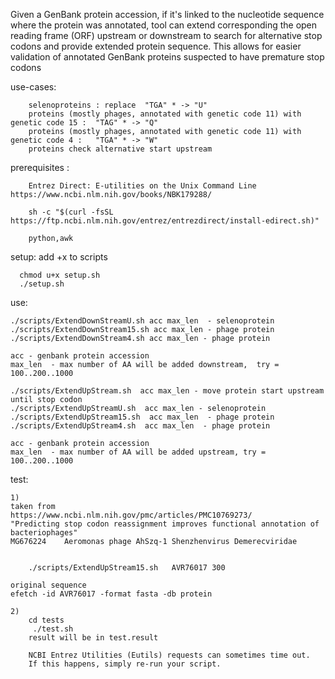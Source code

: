 Given a GenBank protein accession, if it's linked to the nucleotide sequence where the protein was annotated, tool can extend corresponding the open reading frame (ORF) upstream or downstream to search for alternative stop codons and provide extended protein sequence.
This allows for easier validation of annotated GenBank proteins suspected to have premature stop codons

use-cases:

        selenoproteins : replace  "TGA" * -> "U"
        proteins (mostly phages, annotated with genetic code 11) with genetic code 15 :  "TAG" * -> "Q"
        proteins (mostly phages, annotated with genetic code 11) with genetic code 4 :   "TGA" * -> "W"
        proteins check alternative start upstream 

prerequisites :

        Entrez Direct: E-utilities on the Unix Command Line https://www.ncbi.nlm.nih.gov/books/NBK179288/

        sh -c "$(curl -fsSL https://ftp.ncbi.nlm.nih.gov/entrez/entrezdirect/install-edirect.sh)"

        python,awk

setup: 
      add +x to scripts

      chmod u+x setup.sh
      ./setup.sh

use:

    ./scripts/ExtendDownStreamU.sh acc max_len  - selenoprotein
    ./scripts/ExtendDownStream15.sh acc max_len - phage protein
    ./scripts/ExtendDownStream4.sh acc max_len - phage protein

    acc - genbank protein accession
    max_len  - max number of AA will be added downstream,  try = 100..200..1000

    ./scripts/ExtendUpStream.sh  acc max_len - move protein start upstream until stop codon 
    ./scripts/ExtendUpStreamU.sh  acc max_len - selenoprotein
    ./scripts/ExtendUpStream15.sh  acc max_len  - phage protein
    ./scripts/ExtendUpStream4.sh  acc max_len  - phage protein

    acc - genbank protein accession
    max_len  - max number of AA will be added upstream, try = 100..200..1000

test:

	1)
	taken from
	https://www.ncbi.nlm.nih.gov/pmc/articles/PMC10769273/
	"Predicting stop codon reassignment improves functional annotation of bacteriophages"
	MG676224	Aeromonas phage AhSzq-1 Shenzhenvirus Demerecviridae


        ./scripts/ExtendUpStream15.sh   AVR76017 300

	original sequence
	efetch -id AVR76017 -format fasta -db protein

	2)
        cd tests 
         ./test.sh
        result will be in test.result

        NCBI Entrez Utilities (Eutils) requests can sometimes time out. 
        If this happens, simply re-run your script.


